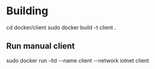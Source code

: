 # Building
cd docker/client
sudo docker build -t client .

## Run manual client
sudo docker run -itd --name client --network iotnet client